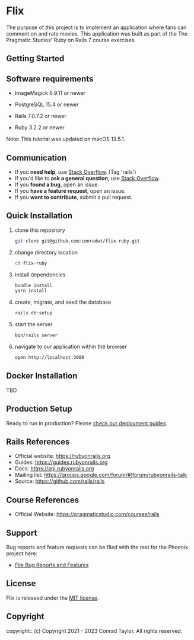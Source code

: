 # Flix

The purpose of this project is to implement an application where fans can comment on and rate movies. This application was built as part of the The Pragmatic Studios' Ruby on Rails 7 course exercises.

## Getting Started

## Software requirements

- ImageMagick 6.9.11 or newer

- PostgreSQL 15.4 or newer

- Rails 7.0.7.2 or newer

- Ruby 3.2.2 or newer

Note: This tutorial was updated on macOS 13.5.1.

## Communication

- If you **need help**, use [Stack Overflow](http://stackoverflow.com/questions/tagged/rails). (Tag 'rails')
- If you'd like to **ask a general question**, use [Stack Overflow](http://stackoverflow.com/questions/tagged/rails).
- If you **found a bug**, open an issue.
- If you **have a feature request**, open an issue.
- If you **want to contribute**, submit a pull request.

## Quick Installation

1.  clone this repository

    ```zsh
    git clone git@github.com:conradwt/flix-ruby.git
    ```

2.  change directory location

    ```zsh
    cd flix-ruby
    ```

3.  install dependencies

    ```zsh
    bundle install
    yarn install
    ```

4.  create, migrate, and seed the database

    ```zsh
    rails db:setup
    ```

5.  start the server

    ```zsh
    bin/rails server
    ```

6.  navigate to our application within the browser

    ```zsh
    open http://localhost:3000
    ```

## Docker Installation

TBD

## Production Setup

Ready to run in production? Please [check our deployment guides](https://guides.rubyonrails.org/configuring.html).

## Rails References

- Official website: https://rubyonrails.org
- Guides: https://guides.rubyonrails.org
- Docs: https://api.rubyonrails.org
- Mailing list: https://groups.google.com/forum/#!forum/rubyonrails-talk
- Source: https://github.com/rails/rails

## Course References

- Official Website: https://pragmaticstudio.com/courses/rails

## Support

Bug reports and feature requests can be filed with the rest for the Phoenix project here:

- [File Bug Reports and Features](https://github.com/conradwt/flix/issues)

## License

Flix is released under the [MIT license](./LICENSE.md).

## Copyright

copyright:: (c) Copyright 2021 - 2023 Conrad Taylor. All rights reserved.

